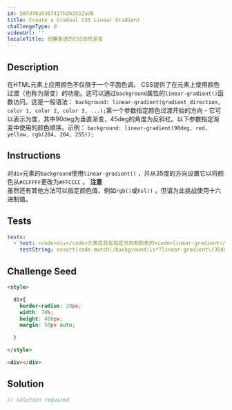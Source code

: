 ```yaml
---
id: 587d78a5367417b2b2512ad6
title: Create a Gradual CSS Linear Gradient
challengeType: 0
videoUrl: ''
localeTitle: 创建渐进的CSS线性渐变
---
```


## Description
<section id="description">在HTML元素上应用颜色不仅限于一个平面色调。 CSS提供了在元素上使用颜色过渡（也称为渐变）的功能。这可以通过<code>background</code>属性的<code>linear-gradient()</code>函数访问。这是一般语法： <code>background: linear-gradient(gradient_direction, color 1, color 2, color 3, ...);</code>第一个参数指定颜色过渡开始的方向 - 它可以表示为度，其中90deg为垂直渐变，45deg的角度为反斜杠。以下参数指定渐变中使用的颜色顺序。示例： <code>background: linear-gradient(90deg, red, yellow, rgb(204, 204, 255));</code> </section>

## Instructions
<section id="instructions">对<code>div</code>元素的<code>background</code>使用<code>linear-gradient()</code> ，并从35度的方向设置它以将颜色从<code>#CCFFFF</code>更改为<code>#FFCCCC</code> 。 <strong>注意</strong> <br>虽然还有其他方法可以指定颜色值，例如<code>rgb()</code>或<code>hsl()</code> ，但请为此挑战使用十六进制值。 </section>

## Tests
<section id='tests'>

```yml
tests:
  - text: <code>div</code>元素应具有指定方向和颜色的<code>linear-gradient</code> <code>background</code> 。
    testString: assert(code.match(/background:\s*?linear-gradient\(35deg,\s*?(#CCFFFF|#CFF),\s*?(#FFCCCC|#FCC)\);/gi), 'The <code>div</code> element should have a <code>linear-gradient</code> <code>background</code> with the specified direction and colors.');

```

</section>

## Challenge Seed
<section id='challengeSeed'>

<div id='html-seed'>

```html
<style>

  div{
    border-radius: 20px;
    width: 70%;
    height: 400px;
    margin: 50px auto;

  }

</style>

<div></div>

```

</div>



</section>

## Solution
<section id='solution'>

```js
// solution required
```
</section>

